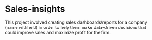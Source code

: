 # Sales-insights
This project involved creating sales dashboards/reports for a company (name withheld) in order to help them make data-driven decisions that could improve sales and maximize profit for the firm.
